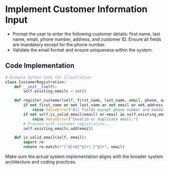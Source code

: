 # Implement Customer Information Input

- Prompt the user to enter the following customer details: first name, last name, email, phone number, address, and customer ID. Ensure all fields are mandatory except for the phone number.
- Validate the email format and ensure uniqueness within the system.

## Code Implementation

```python
# Example Python Code for Illustration
class CustomerRegistration:
    def __init__(self):
        self.existing_emails = set()

    def register_customer(self, first_name, last_name, email, phone, address, customer_id):
        if not first_name or not last_name or not email or not address or not customer_id:
            raise ValueError("All fields except phone number are mandatory.")
        if not self.is_valid_email(email) or email in self.existing_emails:
            raise ValueError("Invalid or duplicate email.")
        # Proceed with customer registration...
        self.existing_emails.add(email)

    def is_valid_email(self, email):
        import re
        return re.match(r"[^@]+@[^@]+\.[^@]+", email)
```

Make sure the actual system implementation aligns with the broader system architecture and coding practices.

